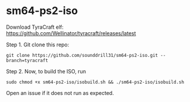 # sm64-ps2-iso

Download TyraCraft elf: https://github.com/Wellinator/tyracraft/releases/latest

Step 1. Git clone this repo:

```git clone https://github.com/sounddrill31/sm64-ps2-iso.git --branch=tyracraft```

Step 2. Now, to build the ISO, run 

```sudo chmod +x sm64-ps2-iso/isobuild.sh && ./sm64-ps2-iso/isobuild.sh```

Open an issue if it does not run as expected.
